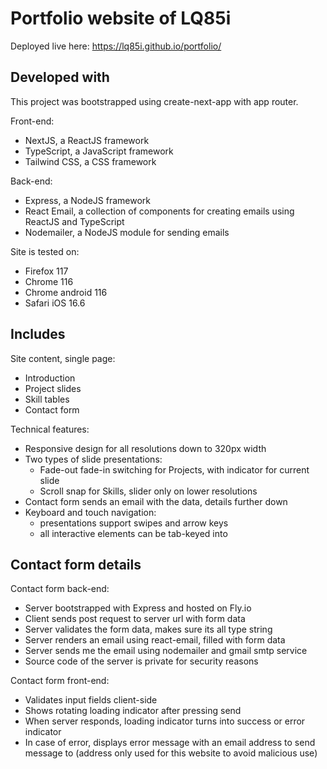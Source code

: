 # Portfolio website of LQ85i

Deployed live here: https://lq85i.github.io/portfolio/

## Developed with

This project was bootstrapped using create-next-app with app router.

Front-end:
- NextJS, a ReactJS framework
- TypeScript, a JavaScript framework
- Tailwind CSS, a CSS framework

Back-end:
- Express, a NodeJS framework
- React Email, a collection of components for creating emails using ReactJS and TypeScript
- Nodemailer, a NodeJS module for sending emails

Site is tested on:
- Firefox 117
- Chrome 116
- Chrome android 116
- Safari iOS 16.6

## Includes

Site content, single page: 
- Introduction
- Project slides
- Skill tables
- Contact form

Technical features:
- Responsive design for all resolutions down to 320px width
- Two types of slide presentations:
    - Fade-out fade-in switching for Projects, with indicator for current slide
    - Scroll snap for Skills, slider only on lower resolutions
- Contact form sends an email with the data, details further down
- Keyboard and touch navigation:
    - presentations support swipes and arrow keys
    - all interactive elements can be tab-keyed into


## Contact form details

Contact form back-end:
- Server bootstrapped with Express and hosted on Fly.io
- Client sends post request to server url with form data
- Server validates the form data, makes sure its all type string
- Server renders an email using react-email, filled with form data
- Server sends me the email using nodemailer and gmail smtp service
- Source code of the server is private for security reasons

Contact form front-end:
- Validates input fields client-side
- Shows rotating loading indicator after pressing send
- When server responds, loading indicator turns into success or error indicator
- In case of error, displays error message with an email address to send message to (address only used for this website to avoid malicious use)
